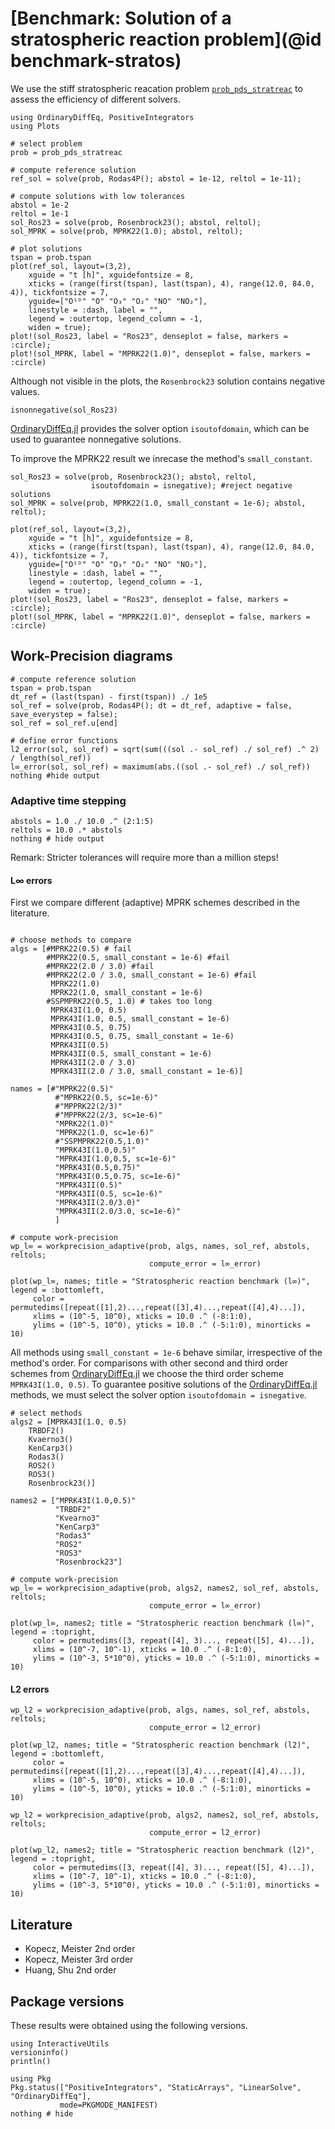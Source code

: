 # [Benchmark: Solution of a stratospheric reaction problem](@id benchmark-stratos)

We use the stiff stratospheric reacation problem [`prob_pds_stratreac`](@ref) to assess the efficiency of different solvers.


```@example stratreac
using OrdinaryDiffEq, PositiveIntegrators
using Plots

# select problem
prob = prob_pds_stratreac

# compute reference solution 
ref_sol = solve(prob, Rodas4P(); abstol = 1e-12, reltol = 1e-11);

# compute solutions with low tolerances
abstol = 1e-2
reltol = 1e-1
sol_Ros23 = solve(prob, Rosenbrock23(); abstol, reltol);
sol_MPRK = solve(prob, MPRK22(1.0); abstol, reltol);

# plot solutions
tspan = prob.tspan
plot(ref_sol, layout=(3,2),
    xguide = "t [h]", xguidefontsize = 8,
    xticks = (range(first(tspan), last(tspan), 4), range(12.0, 84.0, 4)), tickfontsize = 7,
    yguide=["O¹ᴰ" "O" "O₃" "O₂" "NO" "NO₂"],    
    linestyle = :dash, label = "",    
    legend = :outertop, legend_column = -1,
    widen = true);
plot!(sol_Ros23, label = "Ros23", denseplot = false, markers = :circle);    
plot!(sol_MPRK, label = "MPRK22(1.0)", denseplot = false, markers = :circle)
```

Although not visible in the plots, the `Rosenbrock23` solution contains negative values.

```@example stratreac
isnonnegative(sol_Ros23)
```

[OrdinaryDiffEq.jl](https://docs.sciml.ai/OrdinaryDiffEq/stable/) provides the solver option `isoutofdomain`, which can be used to guarantee nonnegative solutions.

To improve the MPRK22 result we inrecase the method's `small_constant`.

```@example stratreac
sol_Ros23 = solve(prob, Rosenbrock23(); abstol, reltol, 
                  isoutofdomain = isnegative); #reject negative solutions
sol_MPRK = solve(prob, MPRK22(1.0, small_constant = 1e-6); abstol, reltol);

plot(ref_sol, layout=(3,2),
    xguide = "t [h]", xguidefontsize = 8,
    xticks = (range(first(tspan), last(tspan), 4), range(12.0, 84.0, 4)), tickfontsize = 7,
    yguide=["O¹ᴰ" "O" "O₃" "O₂" "NO" "NO₂"],    
    linestyle = :dash, label = "",    
    legend = :outertop, legend_column = -1,
    widen = true);
plot!(sol_Ros23, label = "Ros23", denseplot = false, markers = :circle);    
plot!(sol_MPRK, label = "MPRK22(1.0)", denseplot = false, markers = :circle)
```

## Work-Precision diagrams

```@example stratreac
# compute reference solution
tspan = prob.tspan
dt_ref = (last(tspan) - first(tspan)) ./ 1e5
sol_ref = solve(prob, Rodas4P(); dt = dt_ref, adaptive = false, save_everystep = false);
sol_ref = sol_ref.u[end]

# define error functions
l2_error(sol, sol_ref) = sqrt(sum(((sol .- sol_ref) ./ sol_ref) .^ 2) / length(sol_ref))
l∞_error(sol, sol_ref) = maximum(abs.((sol .- sol_ref) ./ sol_ref))
nothing #hide output
```
### Adaptive time stepping

```@example stratreac
abstols = 1.0 ./ 10.0 .^ (2:1:5)
reltols = 10.0 .* abstols
nothing # hide output
```

Remark: Stricter tolerances will require more than a million steps!

#### L∞ errors

First we compare different (adaptive) MPRK schemes described in the literature. 

```@example stratreac

# choose methods to compare
algs = [#MPRK22(0.5) # fail
        #MPRK22(0.5, small_constant = 1e-6) #fail
        #MPRK22(2.0 / 3.0) #fail
        #MPRK22(2.0 / 3.0, small_constant = 1e-6) #fail
         MPRK22(1.0)
         MPRK22(1.0, small_constant = 1e-6)
        #SSPMPRK22(0.5, 1.0) # takes too long
         MPRK43I(1.0, 0.5)
         MPRK43I(1.0, 0.5, small_constant = 1e-6)
         MPRK43I(0.5, 0.75)
         MPRK43I(0.5, 0.75, small_constant = 1e-6)
         MPRK43II(0.5)
         MPRK43II(0.5, small_constant = 1e-6)
         MPRK43II(2.0 / 3.0)
         MPRK43II(2.0 / 3.0, small_constant = 1e-6)]

names = [#"MPRK22(0.5)"
          #"MPRK22(0.5, sc=1e-6)"
          #"MPPRK22(2/3)"
          #"MPPRK22(2/3, sc=1e-6)"
          "MPRK22(1.0)"
          "MPRK22(1.0, sc=1e-6)"
          #"SSPMPRK22(0.5,1.0)"
          "MPRK43I(1.0,0.5)"
          "MPRK43I(1.0,0.5, sc=1e-6)"
          "MPRK43I(0.5,0.75)"
          "MPRK43I(0.5,0.75, sc=1e-6)"
          "MPRK43II(0.5)"
          "MPRK43II(0.5, sc=1e-6)"
          "MPRK43II(2.0/3.0)"
          "MPRK43II(2.0/3.0, sc=1e-6)"
          ]

# compute work-precision
wp_l∞ = workprecision_adaptive(prob, algs, names, sol_ref, abstols, reltols;
                               compute_error = l∞_error)

plot(wp_l∞, names; title = "Stratospheric reaction benchmark (l∞)", legend = :bottomleft,     
     color = permutedims([repeat([1],2)...,repeat([3],4)...,repeat([4],4)...]),
     xlims = (10^-5, 10^0), xticks = 10.0 .^ (-8:1:0),
     ylims = (10^-5, 10^0), yticks = 10.0 .^ (-5:1:0), minorticks = 10)
```


All methods using `small_constant = 1e-6` behave similar, irrespective of the method's order.
For comparisons with other second and third order schemes from [OrdinaryDiffEq.jl](https://docs.sciml.ai/OrdinaryDiffEq/stable/) we choose the third order scheme `MPRK43I(1.0, 0.5)`. To guarantee positive solutions of the [OrdinaryDiffEq.jl](https://docs.sciml.ai/OrdinaryDiffEq/stable/) methods, we must select the solver option `isoutofdomain = isnegative`.

```@example stratreac
# select methods
algs2 = [MPRK43I(1.0, 0.5)
    TRBDF2()
    Kvaerno3()
    KenCarp3()
    Rodas3()
    ROS2()
    ROS3()
    Rosenbrock23()]

names2 = ["MPRK43I(1.0,0.5)"
          "TRBDF2"
          "Kvearno3"
          "KenCarp3"
          "Rodas3"
          "ROS2"
          "ROS3"
          "Rosenbrock23"]

# compute work-precision
wp_l∞ = workprecision_adaptive(prob, algs2, names2, sol_ref, abstols, reltols;
                               compute_error = l∞_error)

plot(wp_l∞, names2; title = "Stratospheric reaction benchmark (l∞)", legend = :topright,     
     color = permutedims([3, repeat([4], 3)..., repeat([5], 4)...]),
     xlims = (10^-7, 10^-1), xticks = 10.0 .^ (-8:1:0),
     ylims = (10^-3, 5*10^0), yticks = 10.0 .^ (-5:1:0), minorticks = 10)
```

#### L2 errors

```@example stratreac
wp_l2 = workprecision_adaptive(prob, algs, names, sol_ref, abstols, reltols;
                               compute_error = l2_error)

plot(wp_l2, names; title = "Stratospheric reaction benchmark (l2)", legend = :bottomleft,     
     color = permutedims([repeat([1],2)...,repeat([3],4)...,repeat([4],4)...]),
     xlims = (10^-5, 10^0), xticks = 10.0 .^ (-8:1:0),
     ylims = (10^-5, 10^0), yticks = 10.0 .^ (-5:1:0), minorticks = 10)
```

```@example stratreac
wp_l2 = workprecision_adaptive(prob, algs2, names2, sol_ref, abstols, reltols;
                               compute_error = l2_error)

plot(wp_l2, names2; title = "Stratospheric reaction benchmark (l2)", legend = :topright,     
     color = permutedims([3, repeat([4], 3)..., repeat([5], 4)...]),
     xlims = (10^-7, 10^-1), xticks = 10.0 .^ (-8:1:0),
     ylims = (10^-3, 5*10^0), yticks = 10.0 .^ (-5:1:0), minorticks = 10)
```

## Literature
- Kopecz, Meister 2nd order
- Kopecz, Meister 3rd order
- Huang, Shu 2nd order


## Package versions

These results were obtained using the following versions.
```@example NPZD
using InteractiveUtils
versioninfo()
println()

using Pkg
Pkg.status(["PositiveIntegrators", "StaticArrays", "LinearSolve", "OrdinaryDiffEq"],
           mode=PKGMODE_MANIFEST)
nothing # hide
```
